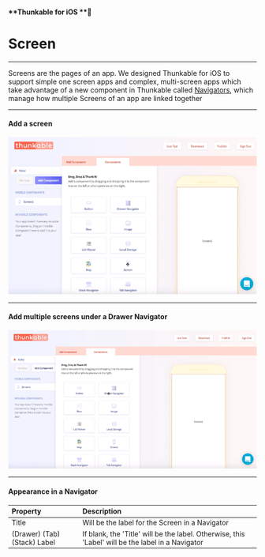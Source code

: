 #### **Thunkable for iOS **

# Screen

---

Screens are the pages of an app. We designed Thunkable for iOS to support simple one screen apps and complex, multi-screen apps which take advantage of a new component in Thunkable called [Navigators](/ios/components/navigators/README.md), which manage how multiple Screens of an app are linked together

---

#### Add a screen

![](/assets/add-screen-ios-1.gif)

---

#### **Add multiple screens under a Drawer Navigator**

![](/assets/multi-screen-ios-1.gif)

---

#### Appearance in a Navigator

| Property | Description |
| :--- | :--- |
| Title | Will be the label for the Screen in a Navigator |
| \(Drawer\) \(Tab\) \(Stack\) Label | If blank, the 'Title' will be the label. Otherwise, this 'Label' will be the label in a Navigator |



